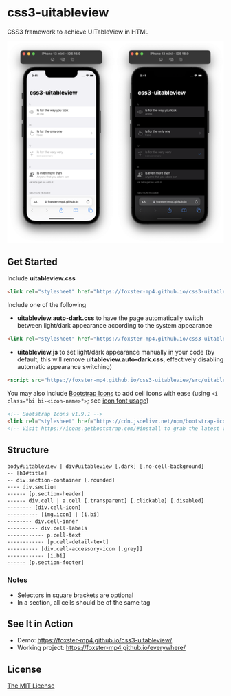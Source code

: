 # css3-uitableview
CSS3 framework to achieve UITableView in HTML

<img src="screenshot.png" alt="phone-browser-screenshot"/>

## Get Started
Include **uitableview.css**
```html
<link rel="stylesheet" href="https://foxster-mp4.github.io/css3-uitableview/src/uitableview.css">
```

Include one of the following
* **uitableview.auto-dark.css** to have the page automatically switch between light/dark appearance according to the system appearance
```html
<link rel="stylesheet" href="https://foxster-mp4.github.io/css3-uitableview/src/uitableview.auto-dark.css">
```

* **uitableview.js** to set light/dark appearance manually in your code (by default, this will remove **uitableview.auto-dark.css**, effectively disabling automatic appearance switching)
```html
<script src="https://foxster-mp4.github.io/css3-uitableview/src/uitableview.js"></script>
```

You may also include [Bootstrap Icons](https://icons.getbootstrap.com) to add cell icons with ease (using `<i class="bi bi-<icon-name>">`; see [icon font usage](https://icons.getbootstrap.com/#external-image))
```html
<!-- Bootstrap Icons v1.9.1 -->
<link rel="stylesheet" href="https://cdn.jsdelivr.net/npm/bootstrap-icons@1.9.1/font/bootstrap-icons.css">
<!-- Visit https://icons.getbootstrap.com/#install to grab the latest version -->
```

## Structure
```
body#uitableview | div#uitableview [.dark] [.no-cell-background]
-- [h1#title]
-- div.section-container [.rounded]
---- div.section
------ [p.section-header]
------ div.cell | a.cell [.transparent] [.clickable] [.disabled]
-------- [div.cell-icon]
---------- [img.icon] | [i.bi]
-------- div.cell-inner
---------- div.cell-labels
------------ p.cell-text
------------ [p.cell-detail-text]
---------- [div.cell-accessory-icon [.grey]]
------------ [i.bi]
------ [p.section-footer]
```
### Notes
* Selectors in square brackets are optional
* In a section, all cells should be of the same tag

## See It in Action
* Demo: https://foxster-mp4.github.io/css3-uitableview/
* Working project: https://foxster-mp4.github.io/everywhere/

## License
[The MIT License](LICENSE.md)
